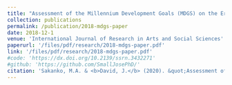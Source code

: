 ```yaml
---
title: "Assessment of the Millennium Development Goals (MDGS) on the Eradication of Poverty and Hunger in Nigeria"
collection: publications
permalink: /publication/2018-mdgs-paper
date: 2018-12-1
venue: 'International Journal of Research in Arts and Social Sciences'
paperurl: '/files/pdf/research/2018-mdgs-paper.pdf'
link: '/files/pdf/research/2018-mdgs-paper.pdf'
#code: 'https://dx.doi.org/10.2139/ssrn.3432271'
#github: 'https://github.com/SmallJosePhD/'
citation: 'Sakanko, M.A. & <b>David, J.</b> (2020). &quot;Assessment of the Millennium Development Goals (MDGS) on the Eradication of Poverty and Hunger in Nigeria.&quot; <i>International Journal of Research in Arts and Social Sciences</i>, <i>11</i>(2), 257-268.'
---
```

